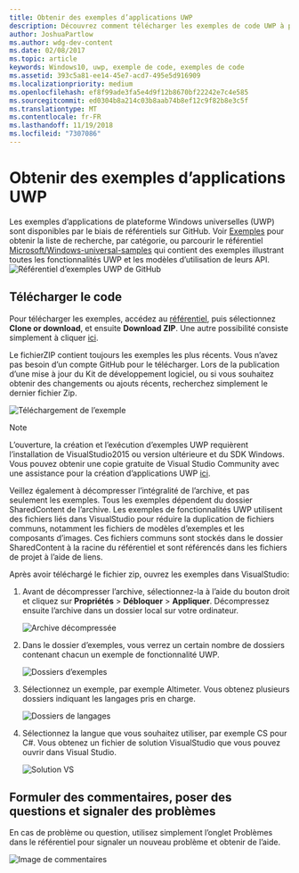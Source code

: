 ```yaml
---
title: Obtenir des exemples d’applications UWP
description: Découvrez comment télécharger les exemples de code UWP à partir de GitHub
author: JoshuaPartlow
ms.author: wdg-dev-content
ms.date: 02/08/2017
ms.topic: article
keywords: Windows10, uwp, exemple de code, exemples de code
ms.assetid: 393c5a81-ee14-45e7-acd7-495e5d916909
ms.localizationpriority: medium
ms.openlocfilehash: ef8f99ade3fa5e4d9f12b8670bf22242e7c4e585
ms.sourcegitcommit: ed0304b8a214c03b8aab74b8ef12c9f82b8e3c5f
ms.translationtype: MT
ms.contentlocale: fr-FR
ms.lasthandoff: 11/19/2018
ms.locfileid: "7307086"
---
```

# <a name="get-uwp-app-samples"></a>Obtenir des exemples d’applications UWP

Les exemples d’applications de plateforme Windows universelles (UWP) sont disponibles par le biais de référentiels sur GitHub. Voir [Exemples](https://developer.microsoft.com/windows/samples "Exemples Centre de développement") pour obtenir la liste de recherche, par catégorie, ou parcourir le référentiel [Microsoft/Windows-universal-samples](https://github.com/Microsoft/Windows-universal-samples "Référentiel GitHub d’exemples d’application de plateforme Windows universelle") qui contient des exemples illustrant toutes les fonctionnalités UWP et les modèles d’utilisation de leurs API.  
![Référentiel d’exemples UWP de GitHub](images/GitHubUWPSamplesPage.png)

## <a name="download-the-code"></a>Télécharger le code

Pour télécharger les exemples, accédez au [référentiel](https://github.com/Microsoft/Windows-universal-samples "Référentiel GitHub d’exemples d’application de plateforme Windows universelle"), puis sélectionnez **Clone or download**, et ensuite **Download ZIP**. Une autre possibilité consiste simplement à cliquer [ici](https://github.com/Microsoft/Windows-universal-samples/archive/master.zip "Téléchargement de fichierZIP d’exemples d’application de plateforme Windows universelle").

Le fichierZIP contient toujours les exemples les plus récents. Vous n’avez pas besoin d’un compte GitHub pour le télécharger. Lors de la publication d’une mise à jour du Kit de développement logiciel, ou si vous souhaitez obtenir des changements ou ajouts récents, recherchez simplement le dernier fichier Zip.

![Téléchargement de l’exemple](images/SamplesDownloadButton.png)


> [!NOTE]
> L’ouverture, la création et l’exécution d’exemples UWP requièrent l’installation de VisualStudio2015 ou version ultérieure et du SDK Windows. Vous pouvez obtenir une copie gratuite de Visual Studio Community avec une assistance pour la création d’applications UWP [ici](http://go.microsoft.com/fwlink/p/?LinkID=280676 "Téléchargements des outils de développement Windows").  
>
> Veillez également à décompresser l’intégralité de l’archive, et pas seulement les exemples. Tous les exemples dépendent du dossier SharedContent de l’archive. Les exemples de fonctionnalités UWP utilisent des fichiers liés dans VisualStudio pour réduire la duplication de fichiers communs, notamment les fichiers de modèles d’exemples et les composants d’images. Ces fichiers communs sont stockés dans le dossier SharedContent à la racine du référentiel et sont référencés dans les fichiers de projet à l’aide de liens.

Après avoir téléchargé le fichier zip, ouvrez les exemples dans VisualStudio:

1.  Avant de décompresser l’archive, sélectionnez-la à l’aide du bouton droit et cliquez sur **Propriétés** > **Débloquer** > **Appliquer**. Décompressez ensuite l’archive dans un dossier local sur votre ordinateur.

    ![Archive décompressée](images/SamplesUnzip1.png)
2.  Dans le dossier d’exemples, vous verrez un certain nombre de dossiers contenant chacun un exemple de fonctionnalité UWP.

    ![Dossiers d’exemples](images/SamplesUnzip2.png)

3.  Sélectionnez un exemple, par exemple Altimeter. Vous obtenez plusieurs dossiers indiquant les langages pris en charge.

    ![Dossiers de langages](images/SamplesUnzip3.png)

4.  Sélectionnez la langue que vous souhaitez utiliser, par exemple CS pour C\#. Vous obtenez un fichier de solution VisualStudio que vous pouvez ouvrir dans Visual Studio.

    ![Solution VS](images/SamplesUnzip4.png)

## <a name="give-feedback-ask-questions-and-report-issues"></a>Formuler des commentaires, poser des questions et signaler des problèmes

En cas de problème ou question, utilisez simplement l’onglet Problèmes dans le référentiel pour signaler un nouveau problème et obtenir de l’aide.

![Image de commentaires](images/GitHubUWPSamplesFeedback.png)
